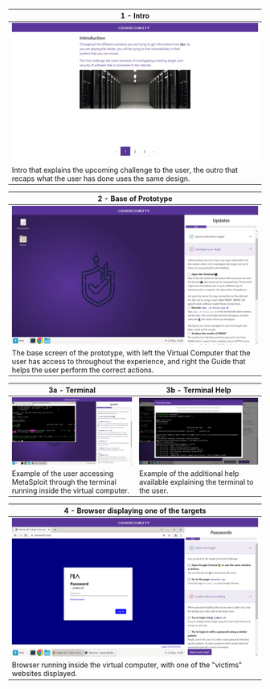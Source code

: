 | 1 - Intro |
| --- |
|![Intro Screen](Screenshots/1-Intro.png)|
| Intro that explains the upcoming challenge to the user, the outro that recaps what the user has done uses the same design. |

| 2 - Base of Prototype |
| --- |
|![Base](Screenshots/2-Base.png)|
| The base screen of the prototype, with left the Virtual Computer that the user has access to throughout the experience, and right the Guide that helps the user perform the correct actions. |

| 3a - Terminal | 3b - Terminal Help |
| --- | --- |
|![Terminal](Screenshots/3-Terminal.png)|![Terminal Assistance](Screenshots/4-Dialog.png)|
| Example of the user accessing MetaSploit through the terminal running inside the virtual computer. | Example of the additional help available explaining the terminal to the user. |

| 4 - Browser displaying one of the targets |
| --- |
|![Base](Screenshots/5-Browser.png)|
| Browser running inside the virtual computer, with one of the "victims" websites displayed.
